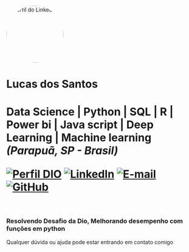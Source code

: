 <img src="https://media.licdn.com/dms/image/v2/D5603AQHBvmcFHYVgSA/profile-displayphoto-shrink_800_800/profile-displayphoto-shrink_800_800/0/1685291054379?e=1729728000&v=beta&t=4cREqeFje4Xih6otFANKG7t-vgao34WyBg_Os_2hS8Q" alt="Perfil do LinkedIn" style="width:150px; height:150px; border-radius:100%;"/>


<h1> Lucas dos Santos <h1 />
 Data Science | Python | SQL | R | Power bi | Java script | Deep Learning | Machine learning
<i>(Parapuã, SP - Brasil)</i>

[![Perfil DIO](https://img.shields.io/badge/-Meu%20Perfil%20na%20DIO-0077B5?style=for-the-badge&logo=gitbook&logoColor=white)](https://web.dio.me/users/lucassann00?page=1&tab=achievements#resume-general-section)
[![LinkedIn](https://img.shields.io/badge/linkedin-%230077B5.svg?style=for-the-badge&logo=linkedin&logoColor=white)](https://www.linkedin.com/in/lucas-santos-451a78278/)
[![E-mail](https://img.shields.io/badge/-Email-0077B5?style=for-the-badge&logo=microsoft-outlook&logoColor=white)](mailto:lucassann00@gmail.com) 
[![GitHub](https://img.shields.io/badge/GitHub-0077B5?style=for-the-badge&logo=github&logoColor=white)](https://github.com/Lucas-dos-Santos)
<br />
<br />

### Resolvendo Desafio da Dio, Melhorando desempenho com funções em python ###
<p> Qualquer dúvida ou ajuda pode estar entrando em contato comigo </p>
<i>
<br />
